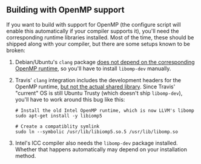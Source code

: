 ## Building with OpenMP support

If you want to build with support for OpenMP (the configure script will enable
this automatically if your compiler supports it), you'll need the corresponding
runtime libraries installed. Most of the time, these should be shipped along
with your compiler, but there are some setups known to be broken:

  1. Debian/Ubuntu's ```clang``` package [does not depend on the corresponding
     OpenMP runtime](https://bugs.debian.org/cgi-bin/bugreport.cgi?bug=882781),
     so you'll have to install ```libomp-dev``` manually.

  2. Travis' ```clang``` integration includes the development headers for the
     OpenMP runtime, [but not the actual shared
     library](https://github.com/travis-ci/travis-ci/issues/8315#issuecomment-328672030).
     Since Travis' "current" OS is still Ubuntu Trusty (which doesn't ship
     ```libomp-dev```), you'll have to work around this bug like this:

     ```
     # Install the old Intel OpenMP runtime, which is now LLVM's libomp
     sudo apt-get install -y libiomp5

     # Create a compatiblity symlink
     sudo ln --symbolic /usr/lib/libiomp5.so.5 /usr/lib/libomp.so
     ```

  3. Intel's ICC compiler also needs the ```libomp-dev``` package installed.
     Whether that happens automatically may depend on your installation method.
